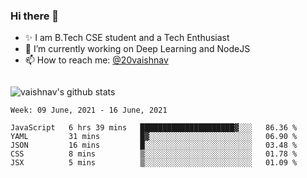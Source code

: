 ### Hi there 👋

<!--
**vaishnav-197/vaishnav-197** is a ✨ _special_ ✨ repository because its `README.md` (this file) appears on your GitHub profile.

Here are some ideas to get you started:
-->

- ✨ I am B.Tech CSE student and a Tech Enthusiast
- 🔭 I’m currently working on Deep Learning and NodeJS
- 📫 How to reach me: [@20vaishnav](https://twitter.com/20vaishnav)


<img src="https://github.com/vaishnav-197/vaishnav-197/blob/main/images/stat.svg" alt=""/>


![vaishnav's github stats](https://github-readme-stats.vercel.app/api?username=vaishnav-197&show_icons=true&theme=dark&count_private=true)



<!--START_SECTION:waka-->
```text
Week: 09 June, 2021 - 16 June, 2021

JavaScript   6 hrs 39 mins   █████████████████████▓░░░   86.36 % 
YAML         31 mins         █▓░░░░░░░░░░░░░░░░░░░░░░░   06.90 % 
JSON         16 mins         █░░░░░░░░░░░░░░░░░░░░░░░░   03.48 % 
CSS          8 mins          ▒░░░░░░░░░░░░░░░░░░░░░░░░   01.78 % 
JSX          5 mins          ▒░░░░░░░░░░░░░░░░░░░░░░░░   01.09 % 
```
<!--END_SECTION:waka-->
